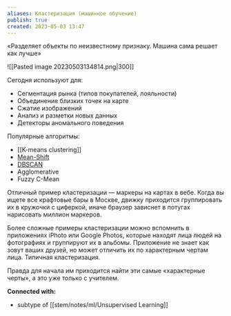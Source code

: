 ```yaml
---
aliases: Кластеризация (машинное обучение)
publish: true
created: 2023-05-03 13:47
---
```


«Разделяет объекты по неизвестному признаку. Машина сама решает как лучше»

![[Pasted image 20230503134814.png|300]]

Сегодня используют для:
-   Сегментация рынка (типов покупателей, лояльности)
-   Объединение близких точек на карте
-   Сжатие изображений
-   Анализ и разметки новых данных
-   Детекторы аномального поведения

Популярные алгоритмы:
- [[K-means clustering]]
- [Mean-Shift](https://en.wikipedia.org/wiki/Mean_shift)
- [DBSCAN](https://en.wikipedia.org/wiki/DBSCAN)
- Agglomerative
- Fuzzy C-Mean

Отличный пример кластеризации — маркеры на картах в вебе. Когда вы ищете все крафтовые бары в Москве, движку приходится группировать их в кружочки с циферкой, иначе браузер зависнет в потугах нарисовать миллион маркеров.

Более сложные примеры кластеризации можно вспомнить в приложениях iPhoto или Google Photos, которые находят лица людей на фотографиях и группируют их в альбомы. Приложение не знает как зовут ваших друзей, но может отличить их по характерным чертам лица. Типичная кластеризация.

Правда для начала им приходится найти эти самые «характерные черты», а это уже только с учителем.



**Connected with:**
- subtype of [[stem/notes/ml/Unsupervised Learning]]

